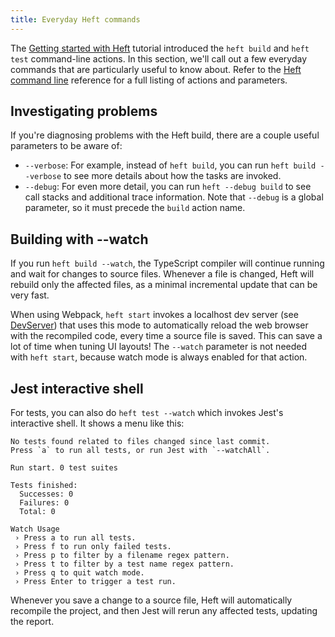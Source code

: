 ```yaml
---
title: Everyday Heft commands
---
```


The [Getting started with Heft](../heft_tutorials/getting_started.md) tutorial introduced the `heft build` and `heft test` command-line actions. In this section, we'll call out a few everyday commands that are particularly useful to know about. Refer to the [Heft command line](../heft/cli.md) reference for a full listing of actions and parameters.

## Investigating problems

If you're diagnosing problems with the Heft build, there are a couple useful parameters to be aware of:

- `--verbose`: For example, instead of `heft build`, you can run `heft build --verbose` to see more details about how the tasks are invoked.
- `--debug`: For even more detail, you can run `heft --debug build` to see call stacks and additional trace information. Note that `--debug` is a global parameter, so it must precede the `build` action name.

## Building with -<!---->-watch

If you run `heft build --watch`, the TypeScript compiler will continue running and wait for changes to source files. Whenever a file is changed, Heft will rebuild only the affected files, as a minimal incremental update that can be very fast.

When using Webpack, `heft start` invokes a localhost dev server (see [DevServer](https://webpack.js.org/configuration/dev-server/)) that uses this mode to automatically reload the web browser with the recompiled code, every time a source file is saved. This can save a lot of time when tuning UI layouts! The `--watch` parameter is not needed with `heft start`, because watch mode is always enabled for that action.

## Jest interactive shell

For tests, you can also do `heft test --watch` which invokes Jest's interactive shell. It shows a menu like this:

```
No tests found related to files changed since last commit.
Press `a` to run all tests, or run Jest with `--watchAll`.

Run start. 0 test suites

Tests finished:
  Successes: 0
  Failures: 0
  Total: 0

Watch Usage
 › Press a to run all tests.
 › Press f to run only failed tests.
 › Press p to filter by a filename regex pattern.
 › Press t to filter by a test name regex pattern.
 › Press q to quit watch mode.
 › Press Enter to trigger a test run.
```

Whenever you save a change to a source file, Heft will automatically recompile the project, and then Jest will rerun any affected tests, updating the report.
